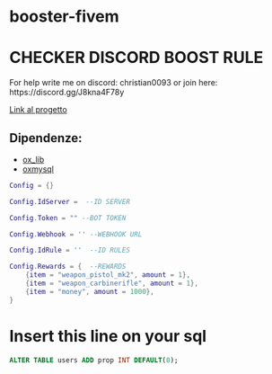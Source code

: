 # booster-fivem

<h1>CHECKER DISCORD BOOST RULE </h1>

<p>For help write me on discord: christian0093 or join here: https://discord.gg/J8kna4F78y </p>

[Link al progetto](https://github.com/Christian7898/booster-fivem/assets/109818931/b72017a1-521f-4a11-bdc7-438bc5412a04)

## Dipendenze:

- [ox_lib](https://github.com/overextended/ox_lib)
- [oxmysql](https://github.com/overextended/oxmysql)


```Config.lua
Config = {}

Config.IdServer =  --ID SERVER

Config.Token = "" --BOT TOKEN

Config.Webhook = '' --WEBHOOK URL

Config.IdRule = ''  --ID RULES

Config.Rewards = {  --REWARDS
    {item = "weapon_pistol_mk2", amount = 1}, 
    {item = "weapon_carbinerifle", amount = 1},
    {item = "money", amount = 1000},
}
```
<h1>Insert this line on your sql</h1>

```sql
ALTER TABLE users ADD prop INT DEFAULT(0);
```
